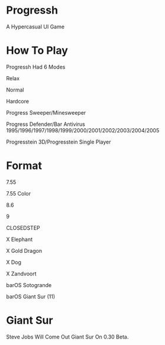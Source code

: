 # Progressh
A Hypercasual UI Game
# How To Play
Progressh Had 6 Modes

Relax

Normal

Hardcore

Progress Sweeper/Minesweeper

Progress Defender/Bar Antivirus 1995/1996/1997/1998/1999/2000/2001/2002/2003/2004/2005

Progresstein 3D/Progresstein Single Player

# Format
7.55

7.55 Color

8.6

9

CLOSEDSTEP

X Elephant

X Gold Dragon

X Dog

X Zandvoort

barOS Sotogrande

barOS Giant Sur (11)

# Giant Sur
Steve Jobs Will Come Out Giant Sur On 0.30 Beta.
